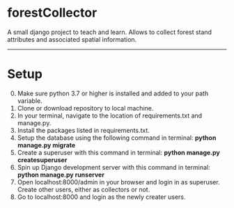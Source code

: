 # forestCollector
A small django project to teach and learn. Allows to collect forest stand attributes and associated spatial information.

---

# Setup
0. Make sure python 3.7 or higher is installed and added to your path variable.
1. Clone or download repository to local machine.
2. In your terminal, navigate to the location of requirements.txt and manage.py.
3. Install the packages listed in requirements.txt.
4. Setup the database using the following command in terminal: __python manage.py migrate__
5. Create a superuser with this command in terminal: __python manage.py createsuperuser__
6. Spin up Django development server with this command in terminal: __python manage.py runserver__
7. Open localhost:8000/admin in your browser and login in as superuser. Create other users, either as collectors or not.
8. Go to localhost:8000 and login as the newly creater users.

